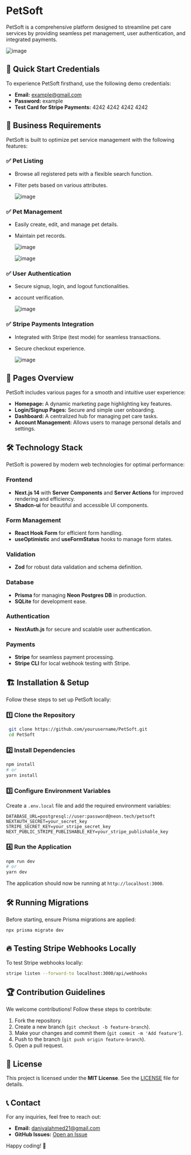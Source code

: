 # PetSoft

PetSoft is a comprehensive platform designed to streamline pet care services by providing seamless pet management, user authentication, and integrated payments. 

![image](https://github.com/user-attachments/assets/a40ec7e6-fafe-44f4-a72c-a8a61e1b0151)

## 🚀 Quick Start Credentials
To experience PetSoft firsthand, use the following demo credentials:

- **Email:** example@gmail.com  
- **Password:** example  
- **Test Card for Stripe Payments:** 4242 4242 4242 4242  

## 🎯 Business Requirements
PetSoft is built to optimize pet service management with the following features:

### ✅ Pet Listing
- Browse all registered pets with a flexible search function.
- Filter pets based on various attributes.

  ![image](https://github.com/user-attachments/assets/baf5ca21-7523-4444-a960-0f938b3694f1)

### ✅ Pet Management
- Easily create, edit, and manage pet details.
- Maintain pet records.

  ![image](https://github.com/user-attachments/assets/39ae29ce-e1b0-453d-ab05-a482c4720594)

  ![image](https://github.com/user-attachments/assets/fcdaaf93-ed7f-475b-b8f2-fe0570448dd8)

### ✅ User Authentication
- Secure signup, login, and logout functionalities.
- account verification.
  
  ![image](https://github.com/user-attachments/assets/48330d2c-2a5c-4953-bf48-1d6eeebbe61d)

### ✅ Stripe Payments Integration
- Integrated with Stripe (test mode) for seamless transactions.
- Secure checkout experience.

  ![image](https://github.com/user-attachments/assets/df11aa60-d989-43ca-8667-5cab0392e591)

## 📄 Pages Overview
PetSoft includes various pages for a smooth and intuitive user experience:

- **Homepage:** A dynamic marketing page highlighting key features.
- **Login/Signup Pages:** Secure and simple user onboarding.
- **Dashboard:** A centralized hub for managing pet care tasks.
- **Account Management:** Allows users to manage personal details and settings.

## 🛠️ Technology Stack
PetSoft is powered by modern web technologies for optimal performance:

### Frontend
- **Next.js 14** with **Server Components** and **Server Actions** for improved rendering and efficiency.
- **Shadcn-ui** for beautiful and accessible UI components.

### Form Management
- **React Hook Form** for efficient form handling.
- **useOptimistic** and **useFormStatus** hooks to manage form states.

### Validation
- **Zod** for robust data validation and schema definition.

### Database
- **Prisma** for managing **Neon Postgres DB** in production.
- **SQLite** for development ease.

### Authentication
- **NextAuth.js** for secure and scalable user authentication.

### Payments
- **Stripe** for seamless payment processing.
- **Stripe CLI** for local webhook testing with Stripe.

## 🏗️ Installation & Setup
Follow these steps to set up PetSoft locally:

### 1️⃣ Clone the Repository
```bash
 git clone https://github.com/yourusername/PetSoft.git
 cd PetSoft
```

### 2️⃣ Install Dependencies
```bash
npm install  
# or
yarn install
```

### 3️⃣ Configure Environment Variables
Create a `.env.local` file and add the required environment variables:
```
DATABASE_URL=postgresql://user:password@neon.tech/petsoft
NEXTAUTH_SECRET=your_secret_key
STRIPE_SECRET_KEY=your_stripe_secret_key
NEXT_PUBLIC_STRIPE_PUBLISHABLE_KEY=your_stripe_publishable_key
```

### 4️⃣ Run the Application
```bash
npm run dev  
# or
yarn dev
```
The application should now be running at `http://localhost:3000`.

## 🛠️ Running Migrations
Before starting, ensure Prisma migrations are applied:
```bash
npx prisma migrate dev
```

## 🔥 Testing Stripe Webhooks Locally
To test Stripe webhooks locally:
```bash
stripe listen --forward-to localhost:3000/api/webhooks
```

## 🏆 Contribution Guidelines
We welcome contributions! Follow these steps to contribute:
1. Fork the repository.
2. Create a new branch (`git checkout -b feature-branch`).
3. Make your changes and commit them (`git commit -m 'Add feature'`).
4. Push to the branch (`git push origin feature-branch`).
5. Open a pull request.

## 📜 License
This project is licensed under the **MIT License**. See the [LICENSE](LICENSE) file for details.

## 📞 Contact
For any inquiries, feel free to reach out:
- **Email:** daniyalahmed21@gmail.com
- **GitHub Issues:** [Open an Issue](https://github.com/daniyalahmed21/PetSoft/issues)

Happy coding! 🚀

